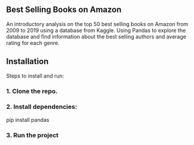 ## Best Selling Books on Amazon

An introductory analysis on the top 50 best selling books on Amazon from 2009 to 2019 using a database from Kaggle. Using Pandas to explore the database and find information about the best selling authors and average rating for each genre.

## Installation

Steps to install and run:

### 1. Clone the repo.

### 2. Install dependencies:

pip install pandas

### 3. Run the project
